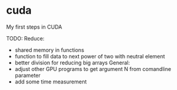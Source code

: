 # cuda
My first steps in CUDA

TODO:
 Reduce:
  - shared memory in functions
  - function to fill data to next power of two with neutral element
  - better division for reducing big arrays
 General:
  - adjust other GPU programs to get argument N from comandline parameter
  - add some time measurement
